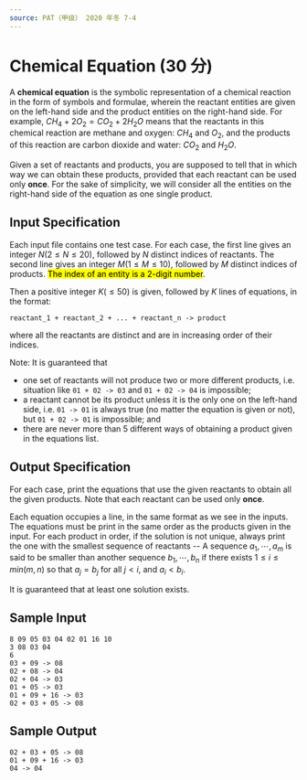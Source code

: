 ```yaml
---
source: PAT（甲级） 2020 年冬 7-4
---
```


# Chemical Equation (30 分)

A **chemical equation** is the symbolic representation of a chemical reaction in the form of symbols and formulae, wherein the reactant entities are given on the left-hand side and the product entities on the right-hand side. For example, $CH_4 + 2 O_2 = CO_2 + 2 H_2 O$ means that the reactants in this chemical reaction are methane and oxygen: $CH_4$ and $O_2$, and the products of this reaction are carbon dioxide and water: $CO_2$ and $H_2 O$.

Given a set of reactants and products, you are supposed to tell that in which way we can obtain these products, provided that each reactant can be used only **once**. For the sake of simplicity, we will consider all the entities on the right-hand side of the equation as one single product.

## Input Specification

Each input file contains one test case. For each case, the first line gives an integer $N (2 \le N \le 20)$, followed by $N$ distinct indices of reactants. The second line gives an integer $M (1 \le M \le 10)$, followed by $M$ distinct indices of products. <mark>The index of an entity is a 2-digit number</mark>.

Then a positive integer $K (\le 50)$ is given, followed by $K$ lines of equations, in the format:

    reactant_1 + reactant_2 + ... + reactant_n -> product

where all the reactants are distinct and are in increasing order of their indices.

Note: It is guaranteed that

- one set of reactants will not produce two or more different products, i.e. situation like `01 + 02 -> 03` and `01 + 02 -> 04` is impossible;
- a reactant cannot be its product unless it is the only one on the left-hand side, i.e. `01 -> 01` is always true (no matter the equation is given or not), but `01 + 02 -> 01` is impossible; and
- there are never more than 5 different ways of obtaining a product given in the equations list.

## Output Specification

For each case, print the equations that use the given reactants to obtain all the given products. Note that each reactant can be used only **once**.

Each equation occupies a line, in the same format as we see in the inputs. The equations must be print in the same order as the products given in the input. For each product in order, if the solution is not unique, always print the one with the smallest sequence of reactants -- A sequence ${ a_1, \cdots , a_m }$ is said to be smaller than another sequence ${ b_1, \cdots , b_n }$ if there exists $1\le i\le min(m,n)$ so that $a_j=b_j$ for all $j<i$, and $a_i<b_i$.

It is guaranteed that at least one solution exists.

## Sample Input

    8 09 05 03 04 02 01 16 10
    3 08 03 04
    6
    03 + 09 -> 08
    02 + 08 -> 04
    02 + 04 -> 03
    01 + 05 -> 03
    01 + 09 + 16 -> 03
    02 + 03 + 05 -> 08

## Sample Output

    02 + 03 + 05 -> 08
    01 + 09 + 16 -> 03
    04 -> 04
